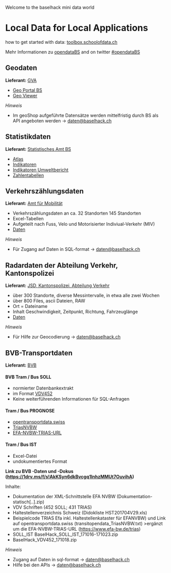 Welcome to the baselhack mini data world

**Local Data for Local Applications**
============================================================================
how to get started with data: [toolbox.schoolofdata.ch](http://toolbox.schoolofdata.ch)

Mehr Informationen zu [opendataBS](http://www.staatskanzlei.bs.ch/ogd) and on twitter [#opendataBS](https://twitter.com/hashtag/opendataBS?src=hash)

## Geodaten
**Lieferant:** [GVA](http://www.gva.bs.ch/)
* [Geo Portal BS](http://www.geo.bs.ch)
* [Geo Viewer](http://www.stadtplan.bs.ch)

*Hinweis*
* Im geoShop aufgeführte Datensätze werden mittelfristig durch BS als API angeboten werden -> daten@baselhack.ch

## Statistikdaten
**Lieferant:** [Statistisches Amt BS](http://www.statistik.bs.ch/)
* [Atlas](http://www.statistik.bs.ch/karten/basler-atlas.html)
* [Indikatoren](http://www.statistik.bs.ch/zahlen/indikatoren/portal.html)
* [Indikatoren Umweltbericht](http://www.umweltberichtbeiderbasel.bs.ch/umweltbericht/indikatoren.html)
* [Zahlentabellen](http://www.statistik.bs.ch/zahlen/tabellen.html)

## Verkehrszählungsdaten
**Lieferant:** [Amt für Mobilität](http://www.mobilitaet.bs.ch)
* Verkehrszählungsdaten an ca. 32 Standorten 145 Standorten
* Excel-Tabellen
* Aufgeteilt nach Fuss, Velo und Motorisierter Indiviual-Verkehr (MIV)
* [Daten](https://github.com/StakaBS/BaselHack)

*Hinweis*
* Für Zugang auf Daten in SQL-format -> daten@baselhack.ch

## Radardaten der Abteilung Verkehr, Kantonspolizei
**Lieferant:** [JSD, Kantonspolizei, Abteilung Verkehr](http://www.polizei.bs.ch)
* über 300 Standorte, diverse Messintervalle, in etwa alle zwei Wochen
* über 800 Files, ascii Dateien, RAW
* Ort = Dateiname
* Inhalt Geschwindigkeit, Zeitpunkt, Richtung, Fahrzeuglänge
* [Daten](https://github.com/StakaBS/BaselHack/tree/master/radardaten)

*Hinweis*
* Für Hilfe zur Geocodierung -> daten@baselhack.ch

##  BVB-Transportdaten
**Lieferant:** [BVB](http://bvb.ch)

#### BVB Tram / Bus SOLL
* normierter Datenbankextrakt
* im Format [VDV452](https://www.vdv.de/452--sdsv15.pdfx?forced=true)
* Keine weiterführenden Informationen für SQL-Anfragen

#### Tram / Bus PROGNOSE
* [opentransportdata.swiss](https://opentransportdata.swiss/de/cookbook/verwendung-der-api/)
* [TriasNVBW](triasNVBW)
* [EFA-NVBW-TRIAS-URL](https://www.efa-bw.de/trias)

#### Tram / Bus IST
* Excel-Datei 
* undokumentiertes Format


**Link zu BVB -Daten und -Dokus (https://1drv.ms/f/s!AkKSyn6dkBvcgq1lnhzMMUt7OuvihA)**


Inhalte:


* Dokumentation der XML-Schnittstelle EFA NVBW (Dokumentation-statisch[..].zip)
* VDV Schriften (452 SOLL; 431 TRIAS)
* Haltestellenverzeichnis Schweiz (Didokliste HST201704V29.xls)
* Beispielcode TRIAS Efa inkl. Haltestellenkataster für EFANVBW) und Link auf opentransportdata.swiss (transitopendata_TriasNVBW.txt) >ergänzt um die EFA-NVBW-TRIAS-URL (https://www.efa-bw.de/trias)
* SOLL_IST BaselHack_SOLL_IST_171016-171023.zip
* BaselHack_VDV452_171018.zip 


*Hinweis*
* Zugang auf Daten in sql-format -> daten@baselhack.ch
* Hilfe bei den APIs -> daten@baselhack.ch
